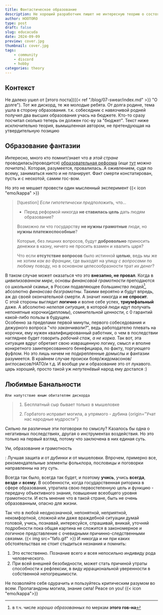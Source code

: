 ```yaml
---
title: Фантастическое образование
description: Не хороший разработчик пишет не интересную теорию о состоянии образовательной системы.
author: HOOTORO
type: post
draft: false
slug: educacuda
date: 2024-09-09
preview: cover.jpg
thumbnail: cover.jpg
tags:
    - community
    - discord
    - hobby
categories: theory
---
```


## Контекст

Не далеко ушел  от [этого поста]({{< ref "/blog/07-swear/index.md" >}} "О долге").
Тот же дискорд, те же молодые ребята. От долга родине, тема ушла в сторону образования.
т.к. собеседник с навязчивой родней получил два высших образования учась на бюджете.
Кто-то сразу посчитал сколько теперь он должен гос-ву за "бюджет".
Текст ниже исключительно теория, вымышленная автором, не претендующая на утвердительную позицию

## Образование фантазии

Интересно, много кто помнит/знает что _в этой стране_ проводилась(проводится) [образовательная реформа](https://hse.ru/news/34167660/36620576.html) 
(_еще_ [тут](https://cyberleninka.ru/article/n/neizbezhnye-provaly-reformy-otechestvennogo-obrazovaniya) _можно почитать_).
Которая, разумеется, провалилась. А оживлением, судя по всему, заниматься никто и не планирует.
Факт смерти констатирован, пусть и с неохотой, самим гос-вом.

Но это не мешает провести один мысленный эксперимент {{< icon "emo/kappa" >}}
> [!question] _Если гипотетически предположить, что..._
>
> - Перед реформой никогда **не ставилась цель** дать людям образование?  
> 
> Возможно ли что государству **не нужны грамотные** люди, но **нужны платежеспособные**?  
> 
> Которые, без лишних вопросов, будут **добровольно** приносить денежки в казну, ничего не просить взамен и хвалить царя?  
> 
> Что если **отсутствие вопросов** было истинной **целью**, ведь мы же не хотим _как во Франции_, где выходят на улицу _с вопросами_ по любому поводу, но в основном целесообразности трат _их денег_?  

В таком случае может оказаться что это **внезапно, не провал**.
Когда в _цивилизованном мире_, основы _финансовой грамотности_ преподаются со _школьной_ скамьи, в России подавляющее _большинство_ людей[^imp], абсолютно _финансово безграмотны_. Такими вероятно и будут впредь, аж до своей окончательной смерти.
А значит никогда и **не спросит**.  
С этой стороны выглядит **логично** и волне себе успех, **триумфальный** даже.
А абсолютно _нелепая ситуация_, в которой люди идут получать непонятные корочки(_дипломы_), _сомнительной ценности_, с 0 гарантий какой-либо пользы в будущем.  
Особенно за пределами первой минуты, первого собеседования и дежурного вопроса "_что заканчивали?_", ведь работодателю плевать на корочки, ему нужен квалифицированный работник, о чем в последствии нагляднее будет говорить _рабочий стаж, а не корка_.
Так вот, эта ситуация вдруг обретает свою извращенную логику, смысл и вполне конкретного заинтересованного бенефициара, по факту, торгующего фуфлом.
Но это лишь ничем не подкрепленные домыслы и фантазии разумеется. В крайнем случае происки бояр/жидомасонов/англосаксов/НАТО/и т.д. И вообще ум и образование это от лукавого.
царь хороший, просто такой уж _непутенёвый_ народ ему достался :)

[^imp]: в т.ч. числе _хорошо образованных_ по меркам **этого гов-на**

## Любимые Банальности

`Или напутствие юным обитателям дискорда`

> 1. Бесплатный сыр бывает только в мышеловке
> 
> 2. Горбатого исправит могила, а упрямого - дубина
{origin="Учат нас народные мудрости"}

Сильно ли различные эти поговорки по смыслу?
Казалось бы одна о негативных последствиях, другая о инструментах воздействия.
Но это только на первый взгляд, потому что заключена в них единая суть.

Ум, образование и грамотность

:   Лучшая защита и от дубинки и от мышеловки.
    Впрочем, примерно все, рекомендательные элементы фольклора, пословицы и поговорки направленны на эту суть.

Всегда так было, всегда так будет, и поэтому **учись**, учись **всегда**, **везде** и **всему**. В особенности, когда государственная риторика в сфере образования, утратила свою первостепенную цель и функцию - передачу объективного знания, повышение всеобщего уровня грамотности.
И есть мнение что в такой стране, быть не очень образованным, опасно для жизни.

Так что в любой неоднозначной, непонятной, неприятной, некомфортной, сложной или даже враждебной ситуации думай головой, учись, познавай, интересуйся, спрашивай, вникай, уточняй подробности пока общая картина не сложится в закономерное и логичное представление с очевидными причинно-следственными связями.
{{< img src="fafo.gif" >}}
И никогда и ни при каких обстоятельствах не стоит стыдиться незнания и помнить:

1. Это естественно. Познание всего и всея непосильно индивиду рода человеческого.
2. При всей внешней безобидности, может стать причиной утраты способности к рефлексии, в виду иррациональной уверенности в собственной непогрешимости.

Не позволяйте себя одурачить и пользуйтесь критическим разумом во всем.
Пропагандоны могила, знание сила! Peace on you! {{< icon "emo/kappa">}}
